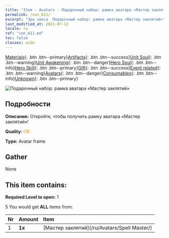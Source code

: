 ```yaml
---
title: "Item - Avatars - Подарочный набор: рамка аватара «Мастер заклятий»"
permalink: /con_611/
excerpt: "Эра хаоса  Подарочный набор: рамка аватара «Мастер заклятий»"
last_modified_at: 2021-07-13
locale: ru
ref: "con_611.md"
toc: false
classes: wide
---
```

 [Materials](/ItemsRU/){: .btn .btn--primary}[Artifacts](/ItemsRU/Artifacts/){: .btn .btn--success}[Unit Soul](/ItemsRU/UnitSoul/){: .btn .btn--warning}[Unit Awakening](/ItemsRU/UnitAwakening/){: .btn .btn--danger}[Hero Soul](/ItemsRU/HeroSoul/){: .btn .btn--info}[Hero Skill](/ItemsRU/HeroSkill/){: .btn .btn--primary}[Gift](/ItemsRU/Gift/){: .btn .btn--success}[Event related](/ItemsRU/Events/){: .btn .btn--warning}[Avatars](/ItemsRU/Avatars/){: .btn .btn--danger}[Consumables](/ItemsRU/Consumables/){: .btn .btn--info}[Unknown](/ItemsRU/Unknown/){: .btn .btn--primary}

 ![Подарочный набор: рамка аватара «Мастер заклятий»](/images/t/i_907003.png)

## Подробности
 **Описание:** Откройте, чтобы получить рамку аватара «Мастер заклятий»!

 **Quality:** <span style="color: #FF8C00">OK</span>

 **Type:** Avatar frame

## Gather

  None

## This item contains:

 **Required Level to open:** 1

 5 You would get **ALL** items  from:

  | Nr | Amount |     Item    |
  |:---|:-------|:------------|
  | 1 |  **1x** | [Мастер заклятий](/ru/Avatars/Spell Master/) |  | 
